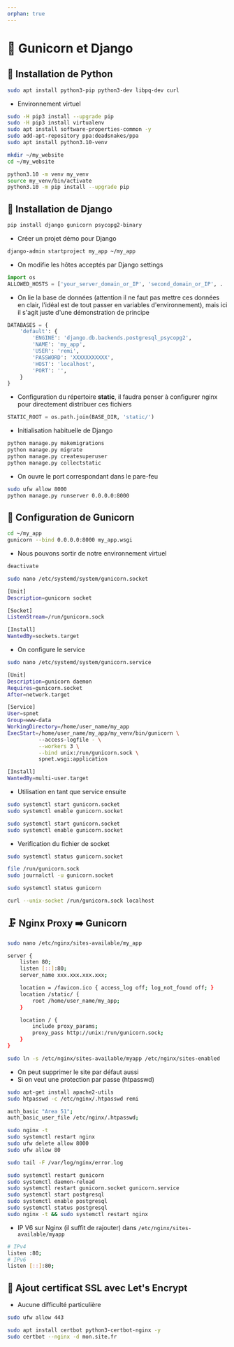 ```yaml
---
orphan: true
---
```


# 🦄 Gunicorn et Django

## 🐍 Installation de Python

```bash
sudo apt install python3-pip python3-dev libpq-dev curl
```

- Environnement virtuel

```bash
sudo -H pip3 install --upgrade pip
sudo -H pip3 install virtualenv
sudo apt install software-properties-common -y
sudo add-apt-repository ppa:deadsnakes/ppa
sudo apt install python3.10-venv

mkdir ~/my_website
cd ~/my_website

python3.10 -m venv my_venv
source my_venv/bin/activate
python3.10 -m pip install --upgrade pip
```

## 💎 Installation de Django

```bash
pip install django gunicorn psycopg2-binary
```

- Créer un projet démo pour Django

```bash
django-admin startproject my_app ~/my_app
```

- On modifie les hôtes acceptés par Django settings

```python
import os
ALLOWED_HOSTS = ['your_server_domain_or_IP', 'second_domain_or_IP', . . ., 'localhost']
```

- On lie la base de données (attention il ne faut pas mettre ces données en clair, l'idéal est de tout passer en variables d'environnement), mais ici il s'agit juste d'une démonstration de principe

```python
DATABASES = {
    'default': {
        'ENGINE': 'django.db.backends.postgresql_psycopg2',
        'NAME': 'my_app',
        'USER': 'remi',
        'PASSWORD': 'XXXXXXXXXXX',
        'HOST': 'localhost',
        'PORT': '',
    }
}
```

- Configuration du répertoire **static**, il faudra penser à configurer nginx pour directement distribuer ces fichiers

```python
STATIC_ROOT = os.path.join(BASE_DIR, 'static/')
```

- Initialisation habituelle de Django

```python
python manage.py makemigrations
python manage.py migrate
python manage.py createsuperuser
python manage.py collectstatic
```

- On ouvre le port correspondant dans le pare-feu

```bash
sudo ufw allow 8000
python manage.py runserver 0.0.0.0:8000
```


## 🦄 Configuration de Gunicorn

```bash
cd ~/my_app
gunicorn --bind 0.0.0.0:8000 my_app.wsgi
```

- Nous pouvons sortir de notre environnement virtuel

```bash
deactivate
```

```bash
sudo nano /etc/systemd/system/gunicorn.socket
```

```bash
[Unit]
Description=gunicorn socket

[Socket]
ListenStream=/run/gunicorn.sock

[Install]
WantedBy=sockets.target
```

- On configure le service

```bash
sudo nano /etc/systemd/system/gunicorn.service
```

```bash
[Unit]
Description=gunicorn daemon
Requires=gunicorn.socket
After=network.target

[Service]
User=spnet
Group=www-data
WorkingDirectory=/home/user_name/my_app
ExecStart=/home/user_name/my_app/my_venv/bin/gunicorn \
          --access-logfile - \
          --workers 3 \
          --bind unix:/run/gunicorn.sock \
          spnet.wsgi:application

[Install]
WantedBy=multi-user.target
```

- Utilisation en tant que service ensuite

```bash
sudo systemctl start gunicorn.socket
sudo systemctl enable gunicorn.socket
```

```bash
sudo systemctl start gunicorn.socket
sudo systemctl enable gunicorn.socket
```

- Verification du fichier de socket

```bash
sudo systemctl status gunicorn.socket
```

```bash
file /run/gunicorn.sock
sudo journalctl -u gunicorn.socket
```

```bash
sudo systemctl status gunicorn
```

```bash
curl --unix-socket /run/gunicorn.sock localhost
```

## 🗜 Nginx Proxy ➡ Gunicorn

```bash
sudo nano /etc/nginx/sites-available/my_app
```

```bash
server {
    listen 80;
    listen [::]:80;
    server_name xxx.xxx.xxx.xxx;

    location = /favicon.ico { access_log off; log_not_found off; }
    location /static/ {
        root /home/user_name/my_app;
    }

    location / {
        include proxy_params;
        proxy_pass http://unix:/run/gunicorn.sock;
    }
}
```


```bash
sudo ln -s /etc/nginx/sites-available/myapp /etc/nginx/sites-enabled
```

- On peut supprimer le site par défaut aussi
- Si on veut une protection par passe (htpasswd)

```bash
sudo apt-get install apache2-utils
sudo htpasswd -c /etc/nginx/.htpasswd remi

auth_basic "Area 51";
auth_basic_user_file /etc/nginx/.htpasswd; 
```



```bash
sudo nginx -t
sudo systemctl restart nginx
sudo ufw delete allow 8000
sudo ufw allow 80
```

```bash
sudo tail -F /var/log/nginx/error.log
```

```bash
sudo systemctl restart gunicorn
sudo systemctl daemon-reload
sudo systemctl restart gunicorn.socket gunicorn.service
sudo systemctl start postgresql
sudo systemctl enable postgresql
sudo systemctl status postgresql
sudo nginx -t && sudo systemctl restart nginx
```

- IP V6 sur Nginx (il suffit de rajouter) dans `/etc/nginx/sites-available/myapp`

```bash
# IPv4
listen :80;
# IPv6
listen [::]:80;
```

## 🔐 Ajout certificat SSL avec Let's Encrypt 

- Aucune difficulté particulière

```bash
sudo ufw allow 443
```

```bash
sudo apt install certbot python3-certbot-nginx -y
sudo certbot --nginx -d mon.site.fr
```
